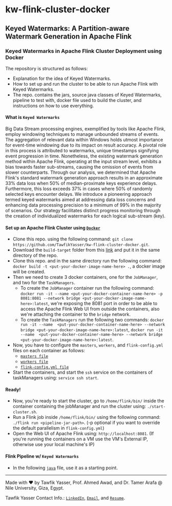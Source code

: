 # kw-flink-cluster-docker
## Keyed Watermarks: A Partition-aware Watermark Generation in Apache Flink
### Keyed Watermarks in Apache Flink Cluster Deployment using Docker

The repository is structured as follows:
* Explanation for the idea of Keyed Watermarks.
* How to set up and run the cluster to be able to run Apache Flink with Keyed Watermarks.
* The repo. contains the jars, source java classes of Keyed Watermarks, pipeline to test with, docker file used to build the cluster, and instructions on how to use everything.

#### What is `Keyed Watermarks` 
Big Data Stream processing engines, exemplified by tools like Apache Flink, employ windowing techniques to manage unbounded streams of events. The aggregation of relevant data within Windows holds utmost importance for event-time windowing due to its impact on result accuracy. A pivotal role in this process is attributed to watermarks, unique timestamps signifying event progression in time. Nonetheless, the existing watermark generation method within Apache Flink, operating at the input stream level, exhibits a bias towards faster sub-streams, causing the omission of events from slower counterparts. Through our analysis, we determined that Apache Flink's standard watermark generation approach results in an approximate $33\%$ data loss when $50\%$ of median-proximate keys experience delays. Furthermore, this loss exceeds $37\%$ in cases where $50\%$ of randomly selected keys encounter delays. We introduce a pioneering approach termed keyed watermarks aimed at addressing data loss concerns and enhancing data processing precision to a minimum of $99\%$ in the majority of scenarios. Our strategy facilitates distinct progress monitoring through the creation of individualized watermarks for each logical sub-stream (key).

#### Set up an Apache Flink Cluster using [`Docker`](https://github.com/TawfikYasser/kw-flink-cluster-docker/blob/main/Dockerfile)
* Clone this repo. using the following command: `git clone https://github.com/TawfikYasser/kw-flink-cluster-docker.git`.
* Download the `build-target` folder from this [link](https://drive.google.com/drive/folders/1_gEHB0FxrvtpiAGlCqfd4GLXfACmn2As?usp=sharing) and put it in the same directory of the repo.
* Clone this repo. and in the same directory run the following command: `docker build -t <put-your-docker-image-name-here> .`, a docker image will be created.
* Then we need to create 3 docker containers, one for the `JobManager`, and two for the `TaskManagers`.
   * To create the `JobManager` container run the following command: `docker run -it --name <put-your-docker-container-name-here> -p 8081:8081 --network bridge <put-your-docker-image-name-here>:latest`, we're exposing the 8081 port in order to be able to access the Apache Flink Web UI from outside the containers, also we're attaching the container to the `bridge` network.
   * To create the `TaskManagers` run the following two commands: `docker run -it --name  <put-your-docker-container-name-here> --network bridge <put-your-docker-image-name-here>:latest`, `docker run -it --name  <put-your-docker-container-name-here> --network bridge <put-your-docker-image-name-here>:latest`.
* Now, you have to configure the `masters`, `workers`, and `flink-config.yml` files on each container as follows:
   * [`masters file`](https://github.com/TawfikYasser/kw-flink-cluster-docker/blob/main/configurations/masters.txt)
   * [`workers file`](https://github.com/TawfikYasser/kw-flink-cluster-docker/blob/main/configurations/workers.txt)
   * [`flink-config.yml file`]([https://github.com/TawfikYasser/kw-flink-cluster-docker/blob/main/configurations/masters.txt](https://github.com/TawfikYasser/kw-flink-cluster-docker/blob/main/configurations/flink-config.yml))
* Start the containers, and start the `ssh` service on the containers of taskManagers using: `service ssh start`.
#### Ready!
* Now, you're ready to start the cluster, go to `/home/flink/bin/` inside the container containing the jobManager and run the cluster using: `./start-cluster.sh`.
* Run a Flink job inside `/home/flink/bin/` using the following command: `./flink run <pipeline-jar-path>`. (-p <parallelism> optional if you want to override the default parallelism in `flink-config.yml`)
* Open the Web UI of Apache Flink using: `http://localhost:8081`. (If you're running the containers on a VM use the VM's External IP, otherwise use your local machine's IP)

#### Flink Pipeline w/ `Keyed Watermarks`
* In the following [`java`](https://github.com/TawfikYasser/kw-flink-cluster-docker/blob/main/pipeline/kw.java) file, use it as a starting point.

---

Made with ❤️ by Tawfik Yasser, Prof. Ahmed Awad, and Dr. Tamer Arafa @ Nile University, Giza, Egypt.

Tawfik Yasser Contact Info.: [`LinkedIn`](https://www.linkedin.com/in/tawfikyasser/), [`Email`](mailto:tyasser@nu.edu.eg), and [`Resume`](https://drive.google.com/file/d/1f_JfUcS0jrBsMIeddgL883GeizyYkBcr/view?usp=sharing).
